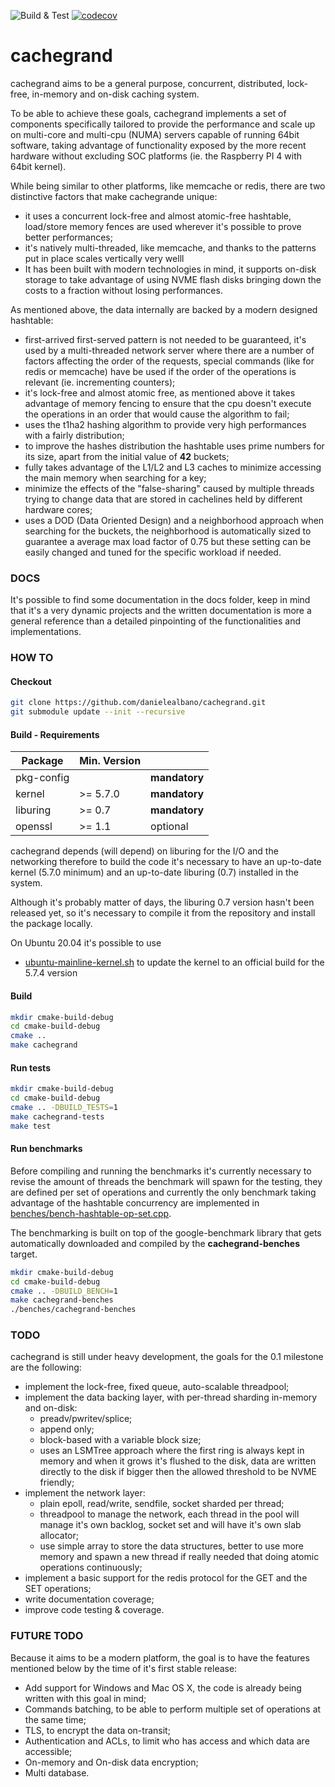 ![Build & Test](https://github.com/danielealbano/cachegrand/workflows/Build%20&%20Test/badge.svg) [![codecov](https://codecov.io/gh/danielealbano/cachegrand/branch/master/graph/badge.svg)](https://codecov.io/gh/danielealbano/cachegrand)

cachegrand
==========

cachegrand aims to be a general purpose, concurrent, distributed, lock-free, in-memory and on-disk caching system.

To be able to achieve these goals, cachegrand implements a set of components specifically tailored to provide the
performance and scale up on multi-core and multi-cpu (NUMA) servers capable of running 64bit software, taking advantage
of functionality exposed by the more recent hardware without excluding SOC platforms (ie. the Raspberry PI 4 with 64bit
kernel).

While being similar to other platforms, like memcache or redis, there are two distinctive factors that make cachegrande
unique:
- it uses a concurrent lock-free and almost atomic-free hashtable, load/store memory fences are used wherever it's
  possible to prove better performances;
- it's natively multi-threaded, like memcache, and thanks to the patterns put in place scales vertically very welll
- It has been built with modern technologies in mind, it supports on-disk storage to take advantage of using NVME flash
  disks bringing down the costs to a fraction without losing performances.

As mentioned above, the data internally are backed by a modern designed hashtable:
- first-arrived first-served pattern is not needed to be guaranteed, it's used by a multi-threaded network server where
  there are a number of factors affecting the order of the requests, special commands (like for redis or memcache) have
  be used if the order of the operations is relevant (ie. incrementing counters);
- it's lock-free and almost atomic free, as mentioned above it takes advantage of memory fencing to ensure that the cpu
  doesn't execute the operations in an order that would cause the algorithm to fail;
- uses the t1ha2 hashing algorithm to provide very high performances with a fairly distribution;
- to improve the hashes distribution the hashtable uses prime numbers for its size, apart from the initial value of **42**
  buckets;
- fully takes advantage of the L1/L2 and L3 caches to minimize accessing the main memory when searching for a key;
- minimize the effects of the "false-sharing" caused by multiple threads trying to change data that are stored in
  cachelines held by different hardware cores;
- uses a DOD (Data Oriented Design) and a neighborhood approach when searching for the buckets, the neighborhood is
  automatically sized to guarantee a average max load factor of 0.75 but these setting can be easily changed and tuned
  for the specific workload if needed.

### DOCS

It's possible to find some documentation in the docs folder, keep in mind that it's a very dynamic projects and the
written documentation is more a general reference than a detailed pinpointing of the functionalities and implementations.

### HOW TO

#### Checkout

```bash
git clone https://github.com/danielealbano/cachegrand.git
git submodule update --init --recursive
```

#### Build - Requirements

| Package | Min. Version |   |
| - | - | - |
| pkg-config | | **mandatory** |
| kernel | >= 5.7.0 | **mandatory** |
| liburing | >= 0.7 | **mandatory** |
| openssl | >= 1.1 | optional |

cachegrand depends (will depend) on liburing for the I/O and the networking therefore to build the code it's necessary
to have an up-to-date kernel (5.7.0 minimum) and an up-to-date liburing (0.7) installed in the system.

Although it's probably matter of days, the liburing 0.7 version hasn't been released yet, so it's necessary to compile
it from the repository and install the package locally.

On Ubuntu 20.04 it's possible to use
 - [ubuntu-mainline-kernel.sh](https://github.com/pimlie/ubuntu-mainline-kernel.sh) to update the kernel to an official 
   build for the 5.7.4 version
#### Build
```bash
mkdir cmake-build-debug
cd cmake-build-debug
cmake ..
make cachegrand
```

#### Run tests
```bash
mkdir cmake-build-debug
cd cmake-build-debug
cmake .. -DBUILD_TESTS=1
make cachegrand-tests
make test
```

#### Run benchmarks

Before compiling and running the benchmarks it's currently necessary to revise the amount of threads the benchmark will
spawn for the testing, they are defined per set of operations and currently the only benchmark taking advantage of the
hashtable concurrency are implemented in [benches/bench-hashtable-op-set.cpp](benches/bench-hashtable-op-set.cpp).

The benchmarking is built on top of the google-benchmark library that gets automatically downloaded and compiled by
the **cachegrand-benches** target.

```bash
mkdir cmake-build-debug
cd cmake-build-debug
cmake .. -DBUILD_BENCH=1
make cachegrand-benches
./benches/cachegrand-benches
```

### TODO

cachegrand is still under heavy development, the goals for the 0.1 milestone are the following:
- implement the lock-free, fixed queue, auto-scalable threadpool;
- implement the data backing layer, with per-thread sharding in-memory and on-disk: 
    - preadv/pwritev/splice;
    - append only;
    - block-based with a variable block size;
    - uses an LSMTree approach where the first ring is always kept in memory and when it grows it's flushed to the disk,
      data are written directly to the disk if bigger then the allowed threshold to be NVME friendly;  
- implement the network layer:
    - plain epoll, read/write, sendfile, socket sharded per thread;
    - threadpool to manage the network, each thread in the pool will manage it's own backlog, socket set and will have
      it's own slab allocator;
    - use simple array to store the data structures, better to use more memory and spawn a new thread if really needed
      that doing atomic operations continuously;
- implement a basic support for the redis protocol for the GET and the SET operations;
- write documentation coverage;
- improve code testing & coverage. 

### FUTURE TODO

Because it aims to be a modern platform, the goal is to have the features mentioned below by the time of it's first
stable release:
- Add support for Windows and Mac OS X, the code is already being written with this goal in mind;
- Commands batching, to be able to perform multiple set of operations at the same time;
- TLS, to encrypt the data on-transit;
- Authentication and ACLs, to limit who has access and which data are accessible;
- On-memory and On-disk data encryption;
- Multi database.
